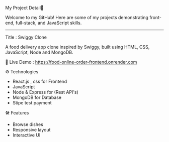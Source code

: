 My Project Detail🚀

Welcome to my GitHub! Here are some of my projects demonstrating front-end, full-stack, and JavaScript skills.

-------------------------------------------------------------------------------------------------------------------

Title : Swiggy Clone

A  food delivery app clone inspired by Swiggy, built using HTML, CSS, JavaScript, Node and MongoDB.

🔗 Live Demo : https://food-online-order-frontend.onrender.com


⚙ Technologies
- React.js , css for Frontend 
- JavaScript
- Node & Express for (Rest API's)
- MongoDB for Database
- Stipe test payment

 🛠 Features
- Browse dishes  
- Responsive layout  
- Interactive UI  
